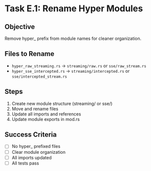 # Task E.1: Rename Hyper Modules

## Objective
Remove hyper_ prefix from module names for cleaner organization.

## Files to Rename
- `hyper_raw_streaming.rs` → `streaming/raw.rs` or `sse/raw_stream.rs`
- `hyper_sse_intercepted.rs` → `streaming/intercepted.rs` or `sse/intercepted_stream.rs`

## Steps
1. Create new module structure (streaming/ or sse/)
2. Move and rename files
3. Update all imports and references
4. Update module exports in mod.rs

## Success Criteria
- [ ] No hyper_ prefixed files
- [ ] Clear module organization
- [ ] All imports updated
- [ ] All tests pass